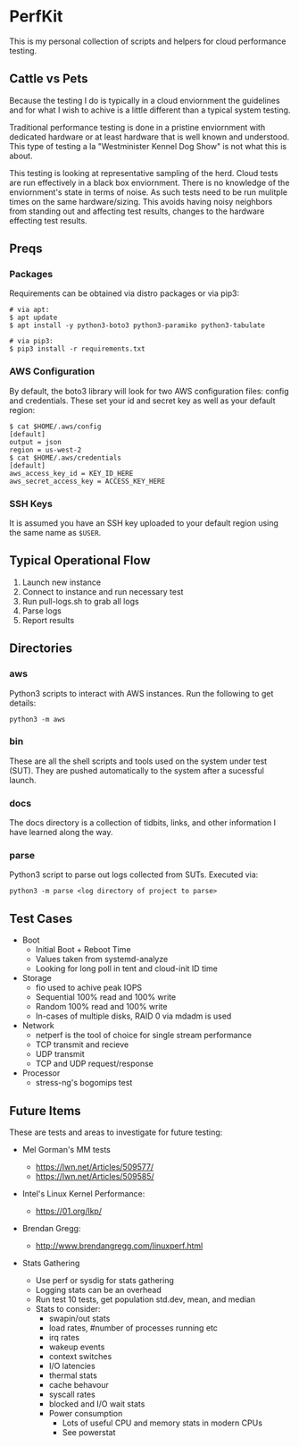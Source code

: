 # PerfKit
This is my personal collection of scripts and helpers for cloud performance testing.


## Cattle vs Pets
Because the testing I do is typically in a cloud enviornment the guidelines and for what I wish to achive is a little different than a typical system testing.

Traditional performance testing is done in a pristine enviornment with dedicated hardware or at least hardware that is well known and understood. This type of testing a la "Westminister Kennel Dog Show" is not what this is about.

This testing is looking at representative sampling of the herd. Cloud tests are run effectively in a black box enviornment. There is no knowledge of the enviornment's state in terms of noise. As such tests need to be run mulitple times on the same hardware/sizing. This avoids having noisy neighbors from standing out and affecting test results, changes to the hardware effecting test results.


## Preqs
### Packages
Requirements can be obtained via distro packages or via pip3:

```
# via apt:
$ apt update
$ apt install -y python3-boto3 python3-paramiko python3-tabulate

# via pip3:
$ pip3 install -r requirements.txt
```

### AWS Configuration
By default, the boto3 library will look for two AWS configuration files: config and credentials. These set your id and secret key as well as your default region:

```
$ cat $HOME/.aws/config
[default]
output = json
region = us-west-2
$ cat $HOME/.aws/credentials
[default]
aws_access_key_id = KEY_ID_HERE
aws_secret_access_key = ACCESS_KEY_HERE
```

### SSH Keys
It is assumed you have an SSH key uploaded to your default region using the same name as `$USER`.


## Typical Operational Flow
1. Launch new instance
2. Connect to instance and run necessary test
3. Run pull-logs.sh to grab all logs
4. Parse logs
5. Report results


## Directories
### aws
Python3 scripts to interact with AWS instances. Run the following to get details:

```
python3 -m aws
```

### bin
These are all the shell scripts and tools used on the system under test (SUT). They are pushed automatically to the system after a sucessful launch.

### docs
The docs directory is a collection of tidbits, links, and other information I have learned along the way.

### parse
Python3 script to parse out logs collected from SUTs. Executed via:

```
python3 -m parse <log directory of project to parse>
```

## Test Cases
* Boot
    * Initial Boot + Reboot Time
    * Values taken from systemd-analyze
    * Looking for long poll in tent and cloud-init ID time
* Storage
    * fio used to achive peak IOPS
    * Sequential 100% read and 100% write
    * Random 100% read and 100% write
    * In-cases of multiple disks, RAID 0 via mdadm is used
* Network
    * netperf is the tool of choice for single stream performance
    * TCP transmit and recieve
    * UDP transmit
    * TCP and UDP request/response
* Processor
    * stress-ng's bogomips test


## Future Items
These are tests and areas to investigate for future testing:

* Mel Gorman's MM tests
    * https://lwn.net/Articles/509577/
    * https://lwn.net/Articles/509585/

* Intel's Linux Kernel Performance:
    * https://01.org/lkp/

* Brendan Gregg:
    * http://www.brendangregg.com/linuxperf.html

* Stats Gathering
    * Use perf or sysdig for stats gathering
    * Logging stats can be an overhead
    * Run test 10 tests, get population std.dev, mean, and median
    * Stats to consider:
        * swapin/out stats
        * load rates, #number of processes running etc
        * irq rates
        * wakeup events
        * context switches
        * I/O latencies
        * thermal stats
        * cache behavour
        * syscall rates
        * blocked and I/O wait stats
        * Power consumption
            * Lots of useful CPU and memory stats in modern CPUs
            * See powerstat

